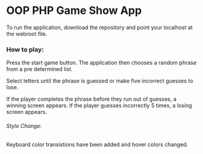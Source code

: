 # OOP PHP Game Show App

To run the application, download the repository and point your localhost at the webroot file.

### How to play:

Press the start game button. The application then chooses a random phrase from a pre determined list.

Select letters until the phrase is guessed or make five incorrect guesses to lose.

If the player completes the phrase before they run out of guesses, a winning screen appears. If the player guesses incorrectly 5 times, a losing screen appears.

###### Style Change:

Keyboard color transistions have been added and hover colors changed.